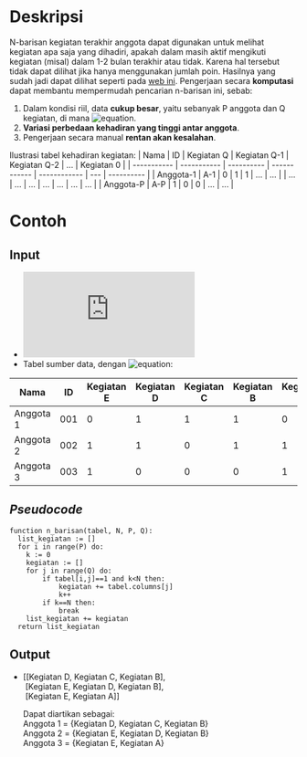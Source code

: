 # Deskripsi
N-barisan kegiatan terakhir anggota dapat digunakan untuk melihat kegiatan apa saja yang dihadiri, apakah dalam masih aktif mengikuti kegiatan (misal) dalam 1-2 bulan terakhir
atau tidak. Karena hal tersebut tidak dapat dilihat jika hanya menggunakan jumlah poin. Hasilnya yang sudah jadi dapat dilihat seperti pada 
[web ini](https://www.kopmaits.net/administrasi/rekap-poin-keaktifan). Pengerjaan secara **komputasi** dapat membantu mempermudah pencarian n-barisan ini, sebab:
1. Dalam kondisi riil, data **cukup besar**, yaitu sebanyak P anggota dan Q kegiatan, di mana ![equation](https://latex.codecogs.com/gif.latex?P>200,&space;Q>30&space;\in&space;\mathbb{N}).
2. **Variasi perbedaan kehadiran yang tinggi antar anggota**.
3. Pengerjaan secara manual **rentan akan kesalahan**.

Ilustrasi tabel kehadiran kegiatan:
| Nama        | ID          | Kegiatan Q | Kegiatan Q-1 | Kegiatan Q-2 | ... | Kegiatan 0 |
| ----------- | ----------- | ---------- | ------------ | ------------ | --- | ---------- | 
| Anggota-1   | A-1         | 0          | 1            | 1            | ... | ...        |
| ...         | ...         | ...        | ...          | ...          | ... | ...        |
| Anggota-P   | A-P         | 1          | 0            | 0            | ... | ...        |


# Contoh
## Input
* ![equation](https://latex.codecogs.com/gif.latex?N&space;=&space;3) 
* Tabel sumber data, dengan ![equation](https://latex.codecogs.com/svg.image?P=3,&space;Q=5):  

| Nama        | ID          | Kegiatan E | Kegiatan D | Kegiatan C | Kegiatan B | Kegiatan A |
| ----------- | ----------- | ---------- | ---------- | ---------- | ---------- | ---------- | 
| Anggota 1   | 001         | 0          | 1          | 1          | 1          | 0          |
| Anggota 2   | 002         | 1          | 1          | 0          | 1          | 1          |
| Anggota 3   | 003         | 1          | 0          | 0          | 0          | 1          |

## _Pseudocode_
```
function n_barisan(tabel, N, P, Q):
  list_kegiatan := []
  for i in range(P) do:
    k := 0    
    kegiatan := []
    for j in range(Q) do:                
        if tabel[i,j]==1 and k<N then:
            kegiatan += tabel.columns[j]
            k++                
        if k==N then:
            break  
    list_kegiatan += kegiatan
  return list_kegiatan
```

## Output
* [[Kegiatan D, Kegiatan C, Kegiatan B],  
  &nbsp;[Kegiatan E, Kegiatan D, Kegiatan B],  
  &nbsp;[Kegiatan E, Kegiatan A]]
  
  Dapat diartikan sebagai:  
  Anggota 1 = {Kegiatan D, Kegiatan C, Kegiatan B}  
  Anggota 2 = {Kegiatan E, Kegiatan D, Kegiatan B}  
  Anggota 3 = {Kegiatan E, Kegiatan A}
